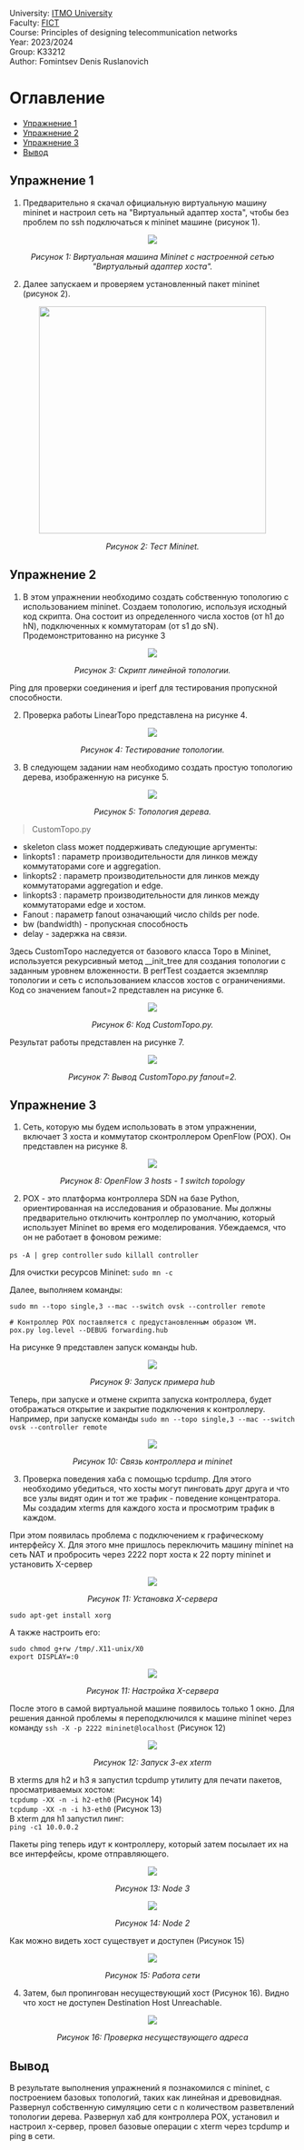 University: [ITMO University](https://itmo.ru/ru/)  
Faculty: [FICT](https://fict.itmo.ru)  
Course: Principles of designing telecommunication networks  
Year: 2023/2024  
Group: K33212  
Author: Fomintsev Denis Ruslanovich    


# Оглавление
- [Упражнение 1](#section1)
- [Упражнение 2](#section2)
- [Упражнение 3](#section3)
- [Вывод](#section4)

## <a name="section1">Упражнение 1</a>
1. Предварительно я скачал официальную виртуальную машину mininet и настроил сеть на "Виртуальный адаптер хоста", чтобы без проблем по ssh подключаться к mininet машине (рисунок 1).  
<p align="center"><img src="https://github.com/DeFomin/telecom-mininet/assets/90705279/6d289aa8-b1a4-4412-acb8-3d08e0fcf874"></p>

<p align="center">
  <em>Рисунок 1: Виртуальная машина Mininet с настроенной сетью "Виртуальный адаптер хоста".</em>
</p>

2. Далее запускаем и проверяем установленный пакет mininet (рисунок 2).  
<p align="center"><img src="https://github.com/DeFomin/telecom-mininet/assets/90705279/e2210d3a-8920-4ae4-a73f-c32ccc43d5ea" width=400></p>

<p align="center">
  <em>Рисунок 2: Тест Mininet.</em>
</p>

## <a name="section2">Упражнение 2</a>
1. В этом упражнении необходимо создать собственную топологию с использованием mininet. Создаем топологию, используя исходный код скрипта. Она состоит из определенного
числа хостов (от h1 до hN), подключенных к коммутаторам (от s1 до sN). Продемонстритованно на рисунке 3  

<p align="center"><img src="https://github.com/DeFomin/telecom-mininet/assets/90705279/d062bda3-8712-49c3-986b-cef794c1629a"></p>

<p align="center">
   <em>Рисунок 3: Скрипт линейной топологии.</em> 
</p>

Ping для проверки соединения и iperf для тестирования пропускной способности.

2. Проверка работы LinearTopo представлена на рисунке 4.
<p align="center"><img src="https://github.com/DeFomin/telecom-mininet/assets/90705279/21b5477a-ac31-4648-b3eb-8600185d7616"></p>

<p align="center">
  <em>Рисунок 4: Тестирование топологии.</em>
</p>

3. В следующем задании нам необходимо создать простую топологию дерева, изображенную на рисунке 5.  

<p align="center">
<img src="https://github.com/DeFomin/telecom-mininet/assets/90705279/b7bfbe6f-f39d-4d3f-959e-026ed2db2613">
</p>

<p align="center">
  <em>Рисунок 5: Топология дерева.</em> 
</p>

> CustomTopo.py
* skeleton class может поддерживать следующие аргументы:
* linkopts1 : параметр производительности для линков между коммутаторами core и aggregation.
* linkopts2 : параметр производительности для линков между коммутаторами aggregation и edge.
* linkopts3 : параметр производительности для линков между коммутаторами edge и хостом.
* Fanout : параметр fanout означающий число childs per node.
* bw (bandwidth) - пропускная способность
* delay - задержка на связи.

Здесь CustomTopo наследуется от базового класса Topo в Mininet, используется рекурсивный метод __init_tree для создания топологии с заданным уровнем вложенности. В perfTest создается экземпляр топологии и сеть с использованием классов хостов с ограничениями.
Код со значением fanout=2 представлен на рисунке 6.  

<p align="center"><img src="https://github.com/DeFomin/telecom-mininet/assets/90705279/0c1d3dd1-8832-4112-acfc-750f570c3865"></p>

<p align="center">
  <em>Рисунок 6: Код CustomTopo.py.</em> 
</p>

Результат работы представлен на рисунке 7.

<p align="center"><img src="https://github.com/DeFomin/telecom-mininet/assets/90705279/28bb872f-10bb-46dd-9058-c4c9d29a1108"></p>

<p align="center">
  <em>Рисунок 7: Вывод CustomTopo.py fanout=2.</em> 
</p>

## <a name="section3">Упражнение 3</a>
1. Сеть, которую мы будем использовать в этом упражнении, включает 3 хоста и коммутатор сконтроллером OpenFlow (POX). Он представлен на рисунке 8.

<p align="center"><img src="https://github.com/DeFomin/telecom-mininet/assets/90705279/a0586eb7-aca2-49b6-8c67-caaa40991935"></p>

<p align="center">
  <em>Рисунок 8: OpenFlow 3 hosts - 1 switch topology</em> 
</p>

2. POX - это платформа контроллера SDN на базе Python, ориентированная на исследования и образование. Мы должны предварительно отключить контроллер по умолчанию, который использует Mininet во время его моделирования. Убеждаемся, что он не работает в фоновом режиме:

```ps -A | grep controller```
```sudo killall controller```

Для очистки ресурсов Mininet:
```sudo mn -c```

Далее, выполняем команды:
```
sudo mn --topo single,3 --mac --switch ovsk --controller remote

# Контроллер POX поставляется с предустановленным образом VM.
pox.py log.level --DEBUG forwarding.hub
```

На рисунке 9 представлен запуск команды hub.

<p align="center"><img src="https://github.com/DeFomin/telecom-mininet/assets/90705279/cec901a0-af13-4396-83e5-d9f98a992e7d"></p>

<p align="center">
  <em>Рисунок 9: Запуск примера hub</em> 
</p>

Теперь, при запуске и отмене скрипта запуска контроллера, будет отображаться открытие и закрытие подключения к контроллеру. Например, при запуске команды ```sudo mn --topo single,3 --mac --switch ovsk --controller remote```

<p align="center"><img src="https://github.com/DeFomin/telecom-mininet/assets/90705279/52ce829e-a787-4670-bb9d-675e7055d337"></p>

<p align="center">
  <em>Рисунок 10: Связь контроллера и mininet</em> 
</p>

3. Проверка поведения хаба с помощью tcpdump. Для этого необходимо убедиться, что хосты могут пинговать друг друга и что все узлы видят один и тот же трафик - поведение концентратора. Мы создадим xterms для каждого хоста и просмотрим трафик в каждом.

При этом появилась проблема с подключением к графическому интерфейсу X. Для этого мне пришлось переключить машину mininet на сеть NAT и пробросить через 2222 порт хоста к 22 порту mininet и установить X-сервер

<p align="center"><img src="https://github.com/DeFomin/telecom-mininet/assets/90705279/2779b584-d1bf-4247-ba47-e7fe724ed102"></p>

<p align="center">
  <em>Рисунок 11: Установка X-сервера</em> 
</p>

```
sudo apt-get install xorg
```
А также настроить его:
```
sudo chmod g+rw /tmp/.X11-unix/X0
export DISPLAY=:0
```

<p align="center"><img src="https://github.com/DeFomin/telecom-mininet/assets/90705279/2b05a020-158c-44a6-9847-58806be68b4b"></p>

<p align="center">
  <em>Рисунок 11: Настройка X-сервера</em> 
</p>

После этого в самой виртуальной машине появилось только 1 окно. Для решения данной проблемы я переподключился к машине mininet через команду ```ssh -X -p 2222 mininet@localhost``` (Рисунок 12)

<p align="center"><img src="https://github.com/DeFomin/telecom-mininet/assets/90705279/c27e2cb4-3ed4-46cc-93b3-fd4dca714711"></p>

<p align="center">
  <em>Рисунок 12: Запуск 3-ех xterm</em> 
</p>

В xterms для h2 и h3 я запустил tcpdump утилиту для печати пакетов, просматриваемых хостом:  
```tcpdump -XX -n -i h2-eth0``` (Рисунок 14)  
```tcpdump -XX -n -i h3-eth0``` (Рисунок 13)  
В xterm для h1 запустил пинг:  
```ping -c1 10.0.0.2```  

Пакеты ping теперь идут к контроллеру, который затем посылает их на все интерфейсы, кроме
отправляющего.


<p align="center"><img src="https://github.com/DeFomin/telecom-mininet/assets/90705279/e9e99083-060c-4dc4-b015-d63336e5c4c3"></p>

<p align="center">
  <em>Рисунок 13: Node 3</em> 
</p>

<p align="center"><img src="https://github.com/DeFomin/telecom-mininet/assets/90705279/df5a8908-6915-4939-9022-3d9ff21d8709"></p>

<p align="center">
  <em>Рисунок 14: Node 2</em> 
</p>

Как можно видеть хост существует и доступен (Рисунок 15)

<p align="center"><img src="https://github.com/DeFomin/telecom-mininet/assets/90705279/3d2c65a3-32f9-4bdc-af97-e87c973a23b5"></p>

<p align="center">
  <em>Рисунок 15: Работа сети</em> 
</p>

4. Затем, был пропингован несуществующий хост (Рисунок 16). Видно что хост не доступен Destination Host Unreachable.  

<p align="center"><img src="https://github.com/DeFomin/telecom-mininet/assets/90705279/a66e5a2c-b1b0-4d4e-864c-9308899c4e77"></p>

<p align="center">
  <em>Рисунок 16: Проверка несуществующего адреса</em> 
</p>

## <a name="section4">Вывод</a>
В результате выполнения упражнений я познакомился с mininet, с построением базовых топологий, таких как линейная и древовидная. Развернул собственную симуляцию сети с n количеством разветвлений топологии дерева. Развернул хаб для контроллера POX, установил и настроил x-сервер, провел базовые операции с xterm через tcpdump и ping в сети.









